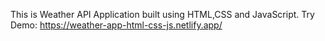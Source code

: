This is Weather API Application built using HTML,CSS and JavaScript. 
Try Demo: https://weather-app-html-css-js.netlify.app/
